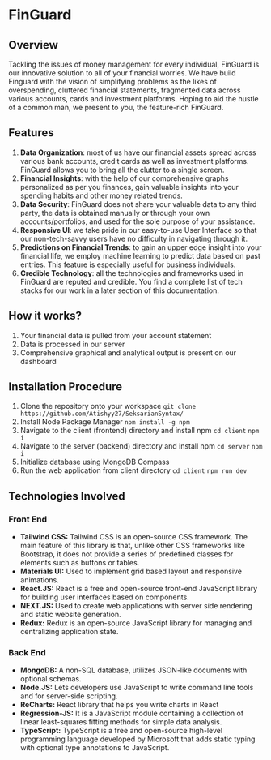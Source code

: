 # FinGuard

## Overview
Tackling the issues of money management for every individual, FinGuard is our innovative solution to all of your financial worries.
We have build Finguard with the vision of simplifying problems as the likes of overspending, cluttered financial statements, fragmented data across various accounts, cards and investment platforms.
Hoping to aid the hustle of a common man, we present to you, the feature-rich FinGuard.

## Features
1. **Data Organization**: most of us have our financial assets spread across various bank accounts, credit cards as well as investment platforms. FinGuard allows you to bring all the clutter to a single screen.
2. **Financial Insights**: with the help of our comprehensive graphs personalized as per you finances, gain valuable insights into your spending habits and other money related trends.
3. **Data Security**: FinGuard does not share your valuable data to any third party, the data is obtained manually or through your own accounts/portfolios, and used for the sole purpose of your assistance.
4. **Responsive UI**: we take pride in our easy-to-use User Interface so that our non-tech-savvy users have no difficulty in navigating through it.
5. **Predictions on Financial Trends**: to gain an upper edge insight into your financial life, we employ machine learning to predict data based on past entries. This feature is especially useful for business individuals.
6. **Credible Technology**: all the technologies and frameworks used in FinGuard are reputed and credible. You find a complete list of tech stacks for our work in a later section of this documentation.

## How it works?

1. Your financial data is pulled from your account statement
2. Data is processed in our server
3. Comprehensive graphical and analytical output is present on our dashboard 

## Installation Procedure
1. Clone the repository onto your workspace
`git clone https://github.com/Atishyy27/SeksarianSyntax/`
2. Install Node Package Manager
`npm install -g npm`
3. Navigate to the client (frontend) directory and install npm
`cd client`
`npm i`
4. Navigate to the server (backend) directory and install npm
`cd server`
`npm i`
5. Initialize database using MongoDB Compass
6. Run the web application from client directory
`cd client`
`npm run dev`

## Technologies Involved

### Front End

* **Tailwind CSS:** Tailwind CSS is an open-source CSS framework. The main feature of this library is that, unlike other CSS frameworks like Bootstrap, it does not provide a series of predefined classes for elements such as buttons or tables.
* **Materials UI:** Used to implement grid based layout and responsive animations.
* **React.JS:** React is a free and open-source front-end JavaScript library for building user interfaces based on components.
* **NEXT.JS:** Used to create web applications with server side rendering and static website generation.
* **Redux:** Redux is an open-source JavaScript library for managing and centralizing application state.

### Back End

* **MongoDB:** A non-SQL database, utilizes JSON-like documents with optional schemas.
* **Node.JS:** Lets developers use JavaScript to write command line tools and for server-side scripting.
* **ReCharts:** React library that helps you write charts in React
* **Regression-JS:**  It is a JavaScript module containing a collection of linear least-squares fitting methods for simple data analysis.
* **TypeScript:** TypeScript is a free and open-source high-level programming language developed by Microsoft that adds static typing with optional type annotations to JavaScript.

